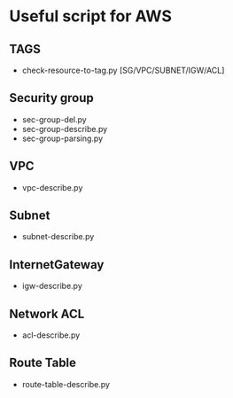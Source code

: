 # Useful script for AWS #

## TAGS ##
* check-resource-to-tag.py [SG/VPC/SUBNET/IGW/ACL]

## Security group ##
* sec-group-del.py
* sec-group-describe.py
* sec-group-parsing.py

## VPC ##
* vpc-describe.py

## Subnet ##
* subnet-describe.py

## InternetGateway ##
* igw-describe.py

## Network ACL ##
* acl-describe.py

## Route Table ##
* route-table-describe.py

